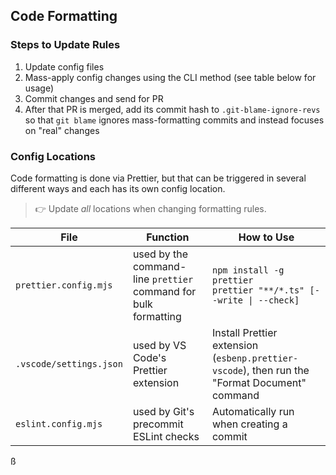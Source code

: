 ## Code Formatting

### Steps to Update Rules

1. Update config files
2. Mass-apply config changes using the CLI method (see table below for usage)
3. Commit changes and send for PR
4. After that PR is merged, add its commit hash to `.git-blame-ignore-revs` so that `git blame` ignores mass-formatting commits and instead focuses on "real" changes

### Config Locations

Code formatting is done via Prettier, but that can be triggered in several different ways and each has its own config location.

> 👉 Update _all_ locations when changing formatting rules.

|File|Function|How to Use|
|-|-|-|
| `prettier.config.mjs` | used by the command-line `prettier` command for bulk formatting|`npm install -g prettier`<br /> `prettier "**/*.ts" [--write \| --check]` |
| `.vscode/settings.json` | used by VS Code's Prettier extension | Install Prettier extension (`esbenp.prettier-vscode`), then run the "Format Document" command |
| `eslint.config.mjs` | used by Git's precommit ESLint checks | Automatically run when creating a commit |
ß